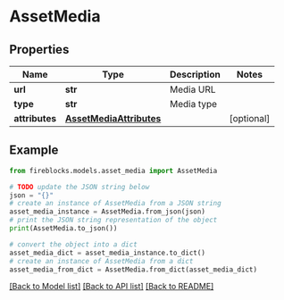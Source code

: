 # AssetMedia


## Properties

Name | Type | Description | Notes
------------ | ------------- | ------------- | -------------
**url** | **str** | Media URL | 
**type** | **str** | Media type | 
**attributes** | [**AssetMediaAttributes**](AssetMediaAttributes.md) |  | [optional] 

## Example

```python
from fireblocks.models.asset_media import AssetMedia

# TODO update the JSON string below
json = "{}"
# create an instance of AssetMedia from a JSON string
asset_media_instance = AssetMedia.from_json(json)
# print the JSON string representation of the object
print(AssetMedia.to_json())

# convert the object into a dict
asset_media_dict = asset_media_instance.to_dict()
# create an instance of AssetMedia from a dict
asset_media_from_dict = AssetMedia.from_dict(asset_media_dict)
```
[[Back to Model list]](../README.md#documentation-for-models) [[Back to API list]](../README.md#documentation-for-api-endpoints) [[Back to README]](../README.md)


